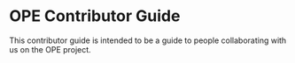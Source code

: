 <!-- #region -->
OPE Contributor Guide 
=====================================

This contributor guide is intended to be a guide to people collaborating with us on the OPE project. 

<!-- #endregion -->
